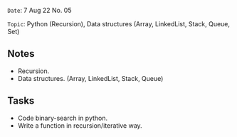 `Date`: 7 Aug 22 No. 05

`Topic`: Python (Recursion), Data structures (Array, LinkedList, Stack, Queue, Set)

## Notes
 - Recursion.
 - Data structures. (Array, LinkedList, Stack, Queue)
 
 ## Tasks
 - Code binary-search in python.
 - Write a function in recursion/iterative way.